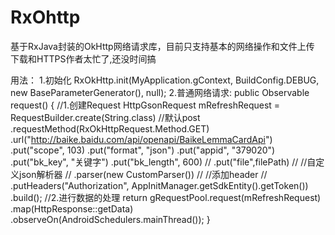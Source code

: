 # RxOhttp
基于RxJava封装的OkHttp网络请求库，目前只支持基本的网络操作和文件上传
下载和HTTPS作者太忙了,还没时间搞

用法：
1.初始化 RxOkHttp.init(MyApplication.gContext, BuildConfig.DEBUG, new BaseParameterGenerator(), null);
2.普通网络请求:
    public Observable<String> request() {
        //1.创建Request
        HttpGsonRequest<String> mRefreshRequest = RequestBuilder.create(String.class)
                //默认post
                .requestMethod(RxOkHttpRequest.Method.GET)
                .url("http://baike.baidu.com/api/openapi/BaikeLemmaCardApi")
                .put("scope", 103)
                .put("format", "json")
                .put("appid", "379020")
                .put("bk_key", "关键字")
                .put("bk_length", 600)
//                .put("file",filePath)
//                //自定义json解析器
//                .parser(new CustomParser())
//                //添加header
//                .putHeaders("Authorization", AppInitManager.getSdkEntity().getToken())
                .build();
        //2.进行数据的处理
        return gRequestPool.request(mRefreshRequest)
                .map(HttpResponse::getData)
                .observeOn(AndroidSchedulers.mainThread());
    }
